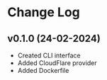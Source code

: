 # Change Log

## v0.1.0 (24-02-2024)

- Created CLI interface
- Added CloudFlare provider
- Added Dockerfile
